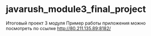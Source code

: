 # javarush_module3_final_project
Итоговый проект 3 модуля
Пример работы приложения можно посмотреть по ссылке http://80.211.135.89:8182/
